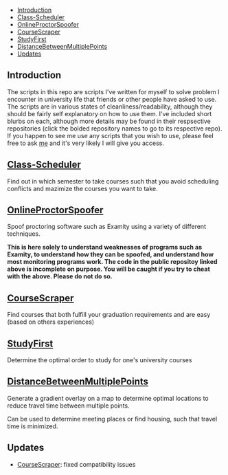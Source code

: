 * [Introduction](#introduction)
* [Class-Scheduler](#class-scheduler)
* [OnlineProctorSpoofer](#onlineproctorspoofer)
* [CourseScraper](#coursescraper)
* [StudyFirst](#studyfirst)
* [DistanceBetweenMultiplePoints](#distancebetweenmultiplepoints)
* [Updates](#updates)

<a name="introduction"/>

## Introduction

The scripts in this repo are scripts I've written for myself to solve problem I encounter in university life that friends or other people have asked to use. The scripts are in various states of cleanliness/readability, although they should be fairly self explanatory on how to use them. I've included short blurbs on each, although more details may be found in their respsective repositories (click the bolded repository names to go to its respective repo). If you happen to see me use any scripts that you wish to use, please feel free to ask [me](https://shreykshah.github.io/) and it's very likely I will give you access.

<a name="class-scheduler"/>

## [Class-Scheduler](https://github.com/shreykshah/class-scheduler)

Find out in which semester to take courses such that you avoid scheduling conflicts and mazimize the courses you want to take. 

<a name="onlineproctorspoofer"/>

## [OnlineProctorSpoofer](https://github.com/shreykshah/OnlineProctorSpoofer)

Spoof proctoring software such as Examity using a variety of different techniques.

**This is here solely to understand weaknesses of programs such as Examity, to understand how they can be spoofed, and understand how most monitoring programs work. The code in the public repositoy linked above is incomplete on purpose. You will be caught if you try to cheat with the above. Please do not do so.**

<a name="coursescraper"/>

## [CourseScraper](https://github.com/shreykshah/CourseScraper)

Find courses that both fulfill your graduation requirements and are easy (based on others experiences)

<a name="studyfirst"/>

## [StudyFirst](https://github.com/shreykshah/StudyFirst)

Determine the optimal order to study for one's university courses

<a name="distancebetweenmultiplepoints"/>

## [DistanceBetweenMultiplePoints](https://github.com/shreykshah/DistanceBetweenMultiplePoints)

Generate a gradient overlay on a map to determine optimal locations to reduce travel time between multiple points.

Can be used to determine meeting places or find housing, such that travel time is minimized.

## Updates

* [CourseScraper](https://github.com/shreykshah/CourseScraper): fixed compatibility issues
